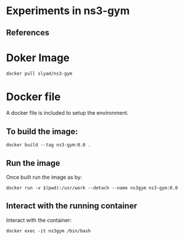 # Experiments in ns3-gym

## References

# Doker Image
```
docker pull slyad/ns3-gym
```

# Docker file
A docker file is included to setup the environment. 

## To build the image:
```
docker build --tag ns3-gym:0.0 .
```

## Run the image
Once built run the image as by:
```
docker run -v $(pwd):/usr/work --detach --name ns3gym ns3-gym:0.0
```

## Interact with the running container 
Interact with the container:
```
docker exec -it ns3gym /bin/bash
```